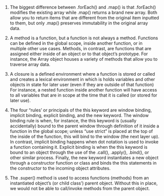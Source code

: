 1. The biggest difference between .forEach() and .map() is that .forEach() modifies the existing array while .map() returns a brand new array. Both allow you to return items that are different from the original item inputted to them, but only .map() preserves immutability in the original array data.

2. A method is a function, but a function is not always a method. Functions can be defined in the global scope, inside another function, or in multiple other use cases. Methods, in contrast, are functions that are assigned either inside of an object or to that object’s prototype. For instance, the Array object houses a variety of methods that allow you to traverse array data.

3. A closure is a defined environment where a function is stored or called and creates a lexical environment in which is holds variables and other objects in state for later user (even if they are outside of that function) For instance, a nested function inside another function will have access to all variables that are in scope at the time that it is called (or stored for later use).

4. The four “rules’ or principals of the this keyword are window binding, implicit binding, explicit binding, and the new keyword. The window binding rule is when, for instance, the this keyword is (usually accidentally) bound to the parent window through definition of it inside a function in the global scope; unless “use strict” is placed at the top of the inside of the function, this will bind to the window (the next layer up). In contrast, implicit binding happens when dot notation is used to invoke a function containing it. Explicit binding is when the this keyword is bound to an object through the use of the .call(), .apply(), .bind(), or other similar process. Finally, the new keyword instantiates a new object through a constructor function or class and binds the this statements in the constructor to the incoming object attributes.

5. The .super() method is used to access functions (methods) from an instantiated object’s (or child class’) parent object. Without this in place, we would not be able to call/invoke methods from the parent object.

